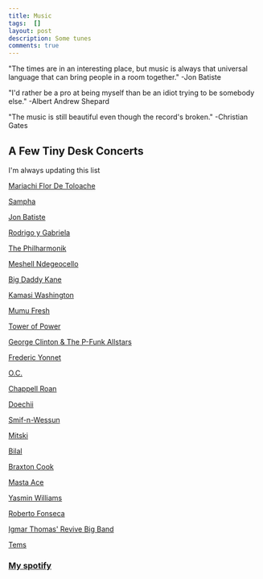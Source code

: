 ```yaml
---
title: Music
tags:  []
layout: post
description: Some tunes
comments: true
---
```

"The times are in an interesting place, but music is always that universal language that can bring people in a room together." -Jon Batiste

"I'd rather be a pro at being myself than be an idiot trying to be somebody else." -Albert Andrew Shepard

"The music is still beautiful even though the record's broken." -Christian Gates

## A Few Tiny Desk Concerts
I'm always updating this list

[Mariachi Flor De Toloache](https://youtu.be/-rl26QKPHtE?si=OhhA4tcjI5hWi7HB)

[Sampha](https://youtu.be/WyXFfKYbtQU?si=FproLpEVH1eEA_4x)

[Jon Batiste](https://youtu.be/ze4xcmBFvaE?si=b0TEBb63L-dNFAvk)

[Rodrigo y Gabriela](https://youtu.be/wKd0HNg1kFQ?si=Sx_mZRE9hthO_ANO)

[The Philharmonik](https://youtu.be/sKHswNFsRww?si=C6ya06YayYhPdjxT)

[Meshell Ndegeocello](https://youtu.be/XBuOd2MzdT4?si=nlKPJ8fvd8PAZwcP)

[Big Daddy Kane](https://youtu.be/p8Uw1cl4xjg?si=nqb3mnOsJ8P7qHIW)

[Kamasi Washington](https://youtu.be/x8WTPgeVPjg?si=Q_dvEOfEBEO4FLh7)

[Mumu Fresh](https://youtu.be/ivR988qCPik?si=tDYeTaAMiI_yBcYQ)

[Tower of Power](https://youtu.be/IDksWTzZQ2c?si=_YB6dA749PrZM3yT)

[George Clinton & The P-Funk Allstars](https://youtu.be/IxAcW7zgAD4?si=_sBqXymNPK91oWW_)

[Frederic Yonnet](https://youtu.be/qMMO4xhe-xA?si=K19qcLlFK9fonH3q)

[O.C.](https://youtu.be/05EW61wUoLU?si=BEYonbqk9yf4wnZm)

[Chappell Roan](https://youtu.be/w4WiXKGCJhg?si=RUZo4pwDzpBYuNZB)

[Doechii](https://youtu.be/-91vymvIH0c?si=G3k5C14mHwLbYhYH)

[Smif-n-Wessun](https://youtu.be/m_bOjWb0KeI?si=xxkjxQsg5156XHdx)

[Mitski](https://youtu.be/0lNFHD0lUAQ?si=nr26a_mn6EoLf3QO)

[Bilal](https://youtu.be/pePbXflDyRM?si=FOBytPfKThdXE6Fm)

[Braxton Cook](https://youtu.be/l7OtKIZE7tE?si=EvPfHs2Qcc5cG0Fw)

[Masta Ace](https://youtu.be/3CxvB0d5VF0?si=GzuYMI7xu1qjDsSB)

[Yasmin Williams](https://youtu.be/E6-z-Gqd30Q?si=OhcvNHWmMUqeVxGp)

[Roberto Fonseca](https://youtu.be/vdph2l0iw74?si=NVZhueJ418E54zHo)

[Igmar Thomas' Revive Big Band](https://youtu.be/5X4z95Fqvf4?si=QDteEAxJvk-rPeeG)

[Tems](https://youtu.be/YleSYAEYdrg?si=xn1HoGG371HykPci)

### [My spotify](https://open.spotify.com/user/31dngrl4a5hijs6ksqcc34cblrea?si=d91750b1cc284105)

